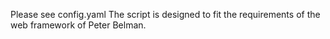 Please see config.yaml
The script is designed to fit the requirements of the web framework of Peter Belman.
